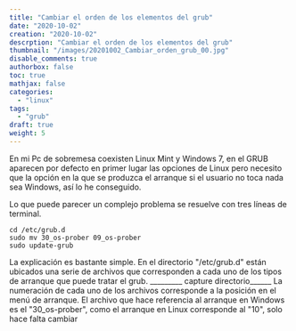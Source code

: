 ```yaml
---
title: "Cambiar el orden de los elementos del grub"
date: "2020-10-02"
creation: "2020-10-02"
descrption: "Cambiar el orden de los elementos del grub"
thumbnail: "/images/20201002_Cambiar_orden_grub_00.jpg"
disable_comments: true
authorbox: false
toc: true
mathjax: false
categories:
  - "linux"
tags:
  - "grub"
draft: true
weight: 5
---
```

En mi Pc de sobremesa coexisten Linux Mint y Windows 7, en el GRUB aparecen por defecto en primer lugar las opciones de Linux pero necesito que la opción en la que se produzca el arranque si el usuario no toca nada sea Windows, así lo he conseguido.
<!--more-->
Lo que puede parecer un complejo problema se resuelve con tres líneas de terminal. 

```
cd /etc/grub.d
sudo mv 30_os-prober 09_os-prober
sudo update-grub
```

La explicación es bastante simple. En el directorio "/etc/grub.d" están ubicados una serie de archivos que corresponden a cada uno de los tipos de arranque que puede tratar el grub.
_________ capture directorio______
La numeración de cada uno de los archivos corresponde a la posición en el menú de arranque. El archivo que hace referencia al arranque en Windows es el "30_os-prober", como el arranque en Linux corresponde al "10", solo hace falta cambiar 

[PcSteps]: https://www.pcsteps.com/1053-change-grub-boot-order-linux-mint-ubuntu/
